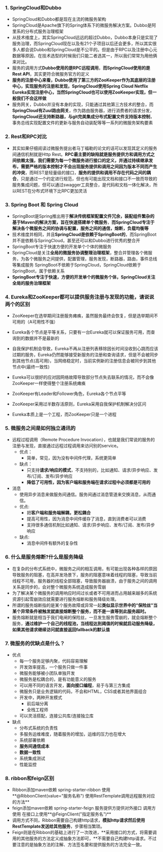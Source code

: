 ### 1. SpringCloud和Dubbo

- SpringCloud和Dubbo都是现在主流的微服务架构
- SpringCloud是Apache旗下的Spring体系下的微服务解决方案。Dubbo是阿里系的分布式服务治理框架
- 从技术维度上，其实SpringCloud远远的超过Dubbo，Dubbo本身只是实现了服务治理，而SpringCloud现在以及有21个子项目以后还会更多，所以其实很多人都会说Dubbo和SpringCloud是不公平的。但是由于RPC以及注册中心元数据等原因，在技术选型的时候我们只能二者选其一，所以我们常常为用他俩来对比。
- 服务的调用方式**Dubbo使用的是RPC远程调用**，**而SpringCloud使用的是 Rest API**，其实更符合微服务官方的定义
- **服务的注册中心来看，Dubbo使用了第三方的ZooKeeper作为其底层的注册中心，实现服务的注册和发现，SpringCloud使用Spring Cloud Netflix Eureka实现注册中心，当然SpringCloud也可以使用ZooKeeper实现，但一般我们不会这样做**
- 服务网关，Dubbo并没有本身的实现，只能通过其他第三方技术的整合，而**SpringCloud有Zuul路由网关**，作为路由服务器，进行消费者的请求分发，**SpringCloud还支持断路器，与git完美集成分布式配置文件支持版本控制**，事务总线实现配置文件的更新与服务自动装配等等一系列的微服务架构要素

### 2. Rest和RPC对比

- 其实如果仔细阅读过微服务提出者马丁福勒的论文的话可以发现其定义的服务间通信机制就是Http Rest。**RPC最主要的缺陷就是服务提供方和调用方式之间依赖太强，我们需要为每一个微服务进行接口的定义，并通过持续继承发布，需要严格的版本控制才不会出现服务提供和调用之间因为版本不同而产生的冲突**，而REST是轻量级的接口，**服务的提供和调用不存在代码之间的耦合**，只是通过一个约定进行规范，但也有可能出现文档和接口不一致而导致的服务集成问题，但可以通过swagger工具整合，是代码和文档一体化解决，所以REST在分布式环境下比RPC更加灵活

### 3. Spring Boot 和 Spring Cloud

- SpringBoot是Spring推出用于**解决传统框架配置文件冗余，装配组件繁杂的基于Maven的解决方案，旨在快速搭建单个微服务**，**而SpringCloud专注于解决各个微服务之间的协调与配置，服务之间的通信，熔断，负载均衡等**
- 技术维度并相同，并且**SpringCloud是依赖于SpringBoot的**，而SpringBoot并不是依赖与SpringCloud，甚至还可以和Dubbo进行优秀的整合开
- SpringBoot专注于快速方便的开发单个个体的微服务
- SpringCloud是关注**全局的微服务协调整理治理框架**，整合并管理各个微服务，为各个微服务之间提供，配置管理，服务发现，断路器，路由，事件总线等集成服务
  SpringBoot不依赖于SpringCloud，SpringCloud依赖于SpringBoot，属于依赖关系
- **SpringBoot专注于快速，方便的开发单个的微服务个体，SpringCloud关注全局的服务治理框架**

### 4. Eureka和ZooKeeper都可以提供服务注册与发现的功能，请说说两个的区别

- ZooKeeper在选举期间注册服务瘫痪，虽然服务最终会恢复，但是选举期间不可用的（A可用性不强）
- Eureka各个节点是平等关系，只要有一台Eureka就可以保证服务可用，而查询到的数据并不是最新的

- 自我保护机制会导致，Eureka不再从注册列表移除因长时间没收到心跳而应该过期的服务，Eureka仍然能够接受新服务的注册和查询请求，但是不会被同步到其他节点(高可用)，当网络稳定时，当前实例新的注册信息会被同步到其他节点中(最终一致性)
- Eureka可以很好的应对因网络故障导致部分节点失去联系的情况，而不会像ZooKeeper一样使得整个注册系统瘫痪
- ZooKeeper有Leader和Follower角色，Eureka各个节点平等
- ZooKeeper采用过半数存活原则，Eureka采用自我保护机制解决分区问
- Eureka本质上是一个工程，而ZooKeeper只是一个进程

### 5. 微服务之间是如何独立通讯的

- 远程过程调用（Remote Procedure Invocation），也就是我们常说的服务的注册与发现，直接通过远程过程调用来访问别的service。
  - 优点：
    - 简单，常见，因为没有中间件代理，系统更简单
  - 缺点：
    - 只支持**请求/响应的模式**，不支持别的，比如通知、请求/异步响应、发布/订阅、发布/异步响应
    - **降低了可用性，因为客户端和服务端在请求过程中必须都是可用的**
- 消息
  - 使用异步消息来做服务间通信。服务间通过消息管道来交换消息，从而通信。
  - 优点:
    - 把**客户端和服务端解耦，更松耦合**
    - 提高可用性，因为消息中间件缓存了消息，直到消费者可以消费
    - 支持很多通信机制比如通知、请求/异步响应、发布/订阅、发布/异步响应
  - 缺点:
    - 消息中间件有额外的复杂性

### 6. 什么是服务熔断?什么是服务降级

- 在复杂的分布式系统中，微服务之间的相互调用，有可能出现各种各样的原因导致服务的阻塞，在高并发场景下，服务的阻塞意味着线程的阻塞，导致当前线程不可用，服务器的线程全部阻塞，导致服务器崩溃，由于服务之间的调用关系是同步的，会对整个微服务系统造成服务雪崩
- 为了解决某个微服务的调用响应时间过长或者不可用进而占用越来越多的系统资源引起雪崩效应就需要进行服务熔断和服务降级处理。
- 所谓的服务熔断指的是某个服务故障或异常一起**类似显示世界中的“保险丝"当某个异常条件被触发就直接熔断整个服务，而不是一直等到此服务超时。**
- 服务熔断就是相当于我们电闸的保险丝，一旦发生服务雪崩的，就会熔断整个服务，**通过维护一个自己的线程池，当线程达到阈值的时候就启动服务降级，如果其他请求继续访问就直接返回fallback的默认值**

### 7. 微服务的优缺点是什么？

- 优点
  - 每一个服务足够内聚，代码容易理解
  - 开发效率提高，一个服务只做一件事
  - 微服务能够被小团队单独开发
  - 微服务是松耦合的，是有功能意义的服务
  - 可以用不同的语言开发，**面向接口编程**，易于与第三方集成
  - 微服务只是业务逻辑的代码，不会和HTML，CSS或者其他界面组合
  - 开发中，两种开发模式
    - 前后端分离
    - 全栈工程师
  - 可以灵活搭配，连接公共库/连接独立库
- 缺点
  - 分布式系统的负责性
  - 多服务运维难度，随着服务的增加，运维的压力也在增大
  - 系统部署依赖
  - **服务间通信成本**
  - **数据一致性**
  - 系统集成测试
  - 性能监控

### 8. **ribbon和feign区别**

- Ribbon添加maven依赖 spring-starter-ribbon 使用**@RibbonClient(value="服务名称") 使用RestTemplate调用远程服务对应的方法**
- feign添加maven依赖 spring-starter-feign 服务提供方提供对外接口 调用方使用 在接口上使用**@FeignClient("指定服务名")**
- 调用方式不同，Ribbon需要自己构建http请求，**模拟http请求然后使用RestTemplate发送给其他服务**，步骤相当繁琐。
- Feign则是在Ribbon的基础上进行了一次改进，**采用接口的方式，将需要调用的其他服务的方法定义成抽象方法即可，**不需要自己构建http请求。不过要注意的是抽象方法的注解、方法签名要和提供服务的方法完全一致。